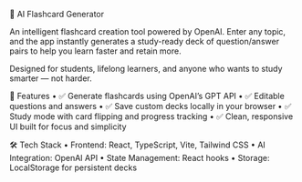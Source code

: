 🧠 AI Flashcard Generator

An intelligent flashcard creation tool powered by OpenAI. Enter any topic, and the app instantly generates a study-ready deck of question/answer pairs to help you learn faster and retain more.

Designed for students, lifelong learners, and anyone who wants to study smarter — not harder.

🚀 Features
	•	✅ Generate flashcards using OpenAI’s GPT API
	•	✅ Editable questions and answers
	•	✅ Save custom decks locally in your browser
	•	✅ Study mode with card flipping and progress tracking
	•	✅ Clean, responsive UI built for focus and simplicity

🛠️ Tech Stack
	•	Frontend: React, TypeScript, Vite, Tailwind CSS
	•	AI Integration: OpenAI API
	•	State Management: React hooks
	•	Storage: LocalStorage for persistent decks
